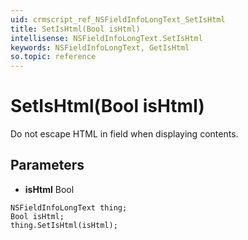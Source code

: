 ```yaml
---
uid: crmscript_ref_NSFieldInfoLongText_SetIsHtml
title: SetIsHtml(Bool isHtml)
intellisense: NSFieldInfoLongText.SetIsHtml
keywords: NSFieldInfoLongText, GetIsHtml
so.topic: reference
---
```


# SetIsHtml(Bool isHtml)

Do not escape HTML in field when displaying contents.

## Parameters

* **isHtml** Bool

```crmscript
NSFieldInfoLongText thing;
Bool isHtml;
thing.SetIsHtml(isHtml);
```

